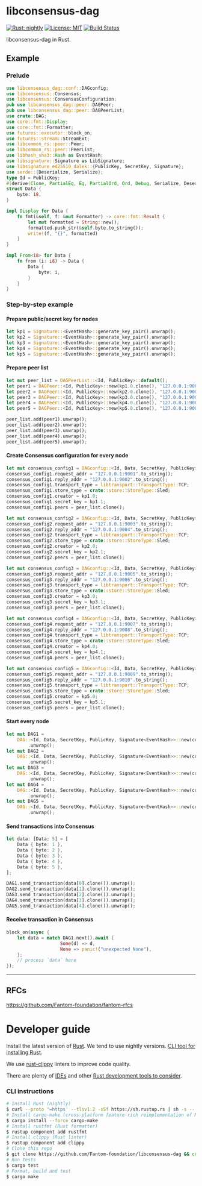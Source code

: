 libconsensus-dag
==================
[![Rust: nightly](https://img.shields.io/badge/Rust-nightly-blue.svg)](https://www.rust-lang.org) [![License: MIT](https://img.shields.io/badge/License-MIT-green.svg)](LICENSE) [![Build Status](https://travis-ci.org/Fantom-foundation/libconsensus-dag.svg?branch=master)](https://travis-ci.org/Fantom-foundation/libconsensus-dag)

libconsensus-dag in Rust.

## Example

### Prelude
```rust
use libconsensus_dag::conf::DAGconfig;
use libconsensus::Consensus;
use libconsensus::ConsensusConfiguration;
pub use libconsensus_dag::peer::DAGPeer;
pub use libconsensus_dag::peer::DAGPeerList;
use crate::DAG;
use core::fmt::Display;
use core::fmt::Formatter;
use futures::executor::block_on;
use futures::stream::StreamExt;
use libcommon_rs::peer::Peer;
use libcommon_rs::peer::PeerList;
use libhash_sha3::Hash as EventHash;
use libsignature::Signature as LibSignature;
use libsignature_ed25519_dalek::{PublicKey, SecretKey, Signature};
use serde::{Deserialize, Serialize};
type Id = PublicKey;
#[derive(Clone, PartialEq, Eq, PartialOrd, Ord, Debug, Serialize, Deserialize, Hash, Copy)]
struct Data {
    byte: i8,
}

impl Display for Data {
    fn fmt(&self, f: &mut Formatter) -> core::fmt::Result {
        let mut formatted = String::new();
        formatted.push_str(&self.byte.to_string());
        write!(f, "{}", formatted)
    }
}

impl From<i8> for Data {
    fn from (i: i8) -> Data {
        Data {
            byte: i,
        }
    }
}
```

### Step-by-step example

#### Prepare public/secret key for nodes
```rust
let kp1 = Signature::<EventHash>::generate_key_pair().unwrap();
let kp2 = Signature::<EventHash>::generate_key_pair().unwrap();
let kp3 = Signature::<EventHash>::generate_key_pair().unwrap();
let kp4 = Signature::<EventHash>::generate_key_pair().unwrap();
let kp5 = Signature::<EventHash>::generate_key_pair().unwrap();
```

#### Prepare peer list
```rust
let mut peer_list = DAGPeerList::<Id, PublicKey>::default();
let peer1 = DAGPeer::<Id, PublicKey>::new(kp1.0.clone(), "127.0.0.1:9001".to_string());
let peer2 = DAGPeer::<Id, PublicKey>::new(kp2.0.clone(), "127.0.0.1:9003".to_string());
let peer3 = DAGPeer::<Id, PublicKey>::new(kp3.0.clone(), "127.0.0.1:9005".to_string());
let peer4 = DAGPeer::<Id, PublicKey>::new(kp4.0.clone(), "127.0.0.1:9007".to_string());
let peer5 = DAGPeer::<Id, PublicKey>::new(kp5.0.clone(), "127.0.0.1:9009".to_string());

peer_list.add(peer1).unwrap();
peer_list.add(peer2).unwrap();
peer_list.add(peer3).unwrap();
peer_list.add(peer4).unwrap();
peer_list.add(peer5).unwrap();
```

#### Create Consensus configuration for every node
```rust
let mut consensus_config1 = DAGconfig::<Id, Data, SecretKey, PublicKey>::new();
consensus_config1.request_addr = "127.0.0.1:9001".to_string();
consensus_config1.reply_addr = "127.0.0.1:9002".to_string();
consensus_config1.transport_type = libtransport::TransportType::TCP;
consensus_config1.store_type = crate::store::StoreType::Sled;
consensus_config1.creator = kp1.0;
consensus_config1.secret_key = kp1.1;
consensus_config1.peers = peer_list.clone();

let mut consensus_config2 = DAGconfig::<Id, Data, SecretKey, PublicKey>::new();
consensus_config2.request_addr = "127.0.0.1:9003".to_string();
consensus_config2.reply_addr = "127.0.0.1:9004".to_string();
consensus_config2.transport_type = libtransport::TransportType::TCP;
consensus_config2.store_type = crate::store::StoreType::Sled;
consensus_config2.creator = kp2.0;
consensus_config2.secret_key = kp2.1;
consensus_config2.peers = peer_list.clone();

let mut consensus_config3 = DAGconfig::<Id, Data, SecretKey, PublicKey>::new();
consensus_config3.request_addr = "127.0.0.1:9005".to_string();
consensus_config3.reply_addr = "127.0.0.1:9006".to_string();
consensus_config3.transport_type = libtransport::TransportType::TCP;
consensus_config3.store_type = crate::store::StoreType::Sled;
consensus_config3.creator = kp3.0;
consensus_config3.secret_key = kp3.1;
consensus_config3.peers = peer_list.clone();

let mut consensus_config4 = DAGconfig::<Id, Data, SecretKey, PublicKey>::new();
consensus_config4.request_addr = "127.0.0.1:9007".to_string();
consensus_config4.reply_addr = "127.0.0.1:9008".to_string();
consensus_config4.transport_type = libtransport::TransportType::TCP;
consensus_config4.store_type = crate::store::StoreType::Sled;
consensus_config4.creator = kp4.0;
consensus_config4.secret_key = kp4.1;
consensus_config4.peers = peer_list.clone();

let mut consensus_config5 = DAGconfig::<Id, Data, SecretKey, PublicKey>::new();
consensus_config5.request_addr = "127.0.0.1:9009".to_string();
consensus_config5.reply_addr = "127.0.0.1:9010".to_string();
consensus_config5.transport_type = libtransport::TransportType::TCP;
consensus_config5.store_type = crate::store::StoreType::Sled;
consensus_config5.creator = kp5.0;
consensus_config5.secret_key = kp5.1;
consensus_config5.peers = peer_list.clone();
```

#### Start every node
```rust
let mut DAG1 =
    DAG::<Id, Data, SecretKey, PublicKey, Signature<EventHash>>::new(consensus_config1)
        .unwrap();
let mut DAG2 =
    DAG::<Id, Data, SecretKey, PublicKey, Signature<EventHash>>::new(consensus_config2)
        .unwrap();
let mut DAG3 =
    DAG::<Id, Data, SecretKey, PublicKey, Signature<EventHash>>::new(consensus_config3)
        .unwrap();
let mut DAG4 =
    DAG::<Id, Data, SecretKey, PublicKey, Signature<EventHash>>::new(consensus_config4)
        .unwrap();
let mut DAG5 =
    DAG::<Id, Data, SecretKey, PublicKey, Signature<EventHash>>::new(consensus_config5)
        .unwrap();
```

#### Send transactions into Consensus
```rust
let data: [Data; 5] = [
    Data { byte: 1 },
    Data { byte: 2 },
    Data { byte: 3 },
    Data { byte: 4 },
    Data { byte: 5 },
];

DAG1.send_transaction(data[0].clone()).unwrap();
DAG2.send_transaction(data[1].clone()).unwrap();
DAG3.send_transaction(data[2].clone()).unwrap();
DAG4.send_transaction(data[3].clone()).unwrap();
DAG5.send_transaction(data[4].clone()).unwrap();
```

#### Receive transaction in Consensus
```rust
block_on(async {
    let data = match DAG1.next().await {
                    Some(d) => d,
                    None => panic!("unexpected None"),
    };
    // process `data` here
});
```

---

## RFCs

https://github.com/Fantom-foundation/fantom-rfcs

# Developer guide

Install the latest version of [Rust](https://www.rust-lang.org). We tend to use nightly versions. [CLI tool for installing Rust](https://rustup.rs).

We use [rust-clippy](https://github.com/rust-lang-nursery/rust-clippy) linters to improve code quality.

There are plenty of [IDEs](https://areweideyet.com) and other [Rust development tools to consider](https://github.com/rust-unofficial/awesome-rust#development-tools).

### CLI instructions

```bash
# Install Rust (nightly)
$ curl --proto '=https' --tlsv1.2 -sSf https://sh.rustup.rs | sh -s -- --default-toolchain nightly
# Install cargo-make (cross-platform feature-rich reimplementation of Make)
$ cargo install --force cargo-make
# Install rustfmt (Rust formatter)
$ rustup component add rustfmt
# Install clippy (Rust linter)
$ rustup component add clippy
# Clone this repo
$ git clone https://github.com/Fantom-foundation/libconsensus-dag && cd libconsensus-dag
# Run tests
$ cargo test
# Format, build and test
$ cargo make
```
